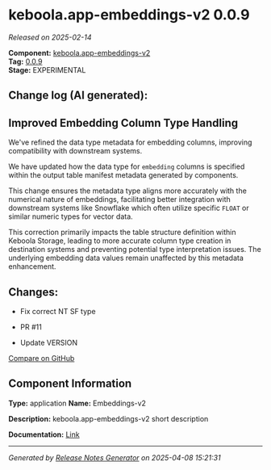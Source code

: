 #  keboola.app-embeddings-v2 0.0.9

_Released on 2025-02-14_

**Component:** [keboola.app-embeddings-v2](https://github.com/keboola/component-embeddings-v2)  
**Tag:** [0.0.9](https://github.com/keboola/component-embeddings-v2/releases/tag/0.0.9)  
**Stage:** EXPERIMENTAL


## Change log (AI generated):
## Improved Embedding Column Type Handling
We've refined the data type metadata for embedding columns, improving compatibility with downstream systems.

We have updated how the data type for `embedding` columns is specified within the output table manifest metadata generated by components.

This change ensures the metadata type aligns more accurately with the numerical nature of embeddings, facilitating better integration with downstream systems like Snowflake which often utilize specific `FLOAT` or similar numeric types for vector data.

This correction primarily impacts the table structure definition within Keboola Storage, leading to more accurate column type creation in destination systems and preventing potential type interpretation issues. The underlying embedding data values remain unaffected by this metadata enhancement.



## Changes:



- Fix correct NT SF type 




- PR #11 




- Update VERSION 





[Compare on GitHub](https://github.com/keboola/component-embeddings-v2/compare/0.0.8...0.0.9)



## Component Information
**Type:** application
**Name:** Embeddings-v2

**Description:** keboola.app-embeddings-v2 short description


**Documentation:** [Link](https://github.com/keboola/component-embeddings-v2/blob/master/README.md)



---
_Generated by [Release Notes Generator](https://github.com/keboola/release-notes-generator)
on 2025-04-08 15:21:31_